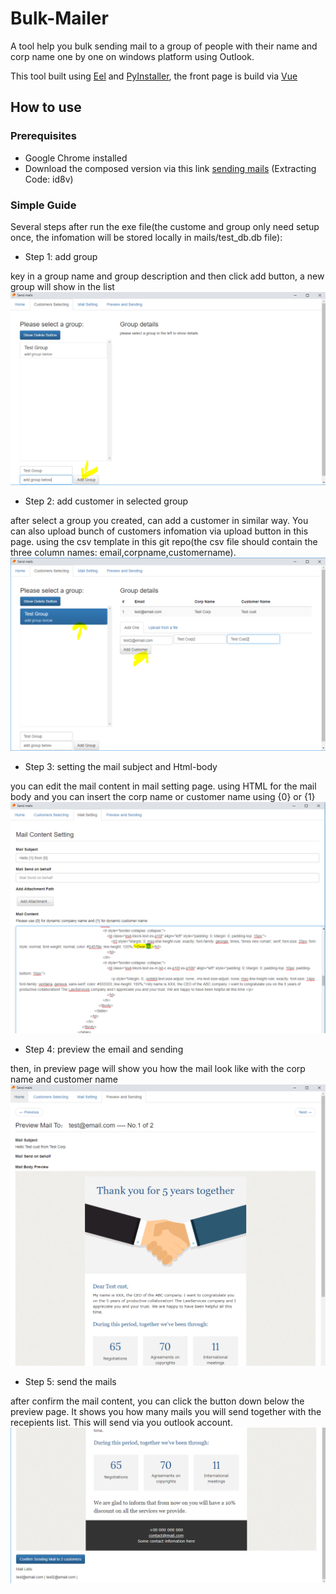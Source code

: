 # Bulk-Mailer
A tool help you bulk sending mail to a group of people with their name and corp name one by one on windows platform using Outlook.

This tool built using [Eel](https://github.com/ChrisKnott/Eel) and [PyInstaller](http://www.pyinstaller.org/), the front page is build via [Vue](https://cn.vuejs.org/)


## How to use

### Prerequisites
- Google Chrome installed
- Download the composed version via this link [sending mails](https://pan.baidu.com/s/1XxpmxcbXk7ru4idzaHSjIQ) (Extracting Code: id8v)


### Simple Guide
Several steps after run the exe file(the custome and group only need setup once, the infomation will be stored locally in mails/test_db.db file):
  
- Step 1: add group

key in a group name and group description and then click add button, a new group will show in the list
![add group](screeshots%20for%20readme/add%20group.PNG)


- Step 2: add customer in selected group

after select a group you created, can add a customer in similar way. You can also upload bunch of customers infomation via upload button in this page. using the csv template in this git repo(the csv file should contain the three column names: email,corpname,customername).
![add customer](screeshots%20for%20readme/add%20customers%20in%20selected%20group.PNG) 


- Step 3: setting the mail subject and Html-body

you can edit the mail content in mail setting page. using HTML for the mail body and you can insert the  corp name or customer name using {0} or {1}
![edit mail](screeshots%20for%20readme/edit%20mail.PNG)


- Step 4:  preview the email and sending

then, in preview page will show you how the mail look like with the corp name and customer name
![edit mail](screeshots%20for%20readme/preview.PNG)


- Step 5: send the mails

after confirm the mail content, you can click the button down below the preview page. It shows you how many mails you will send together with the recepients list. This will send via you outlook account.
![edit mail](screeshots%20for%20readme/send.PNG)

